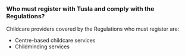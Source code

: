 ###  Who must register with Tusla and comply with the Regulations?

Childcare providers covered by the Regulations who must register are:

  * Centre-based childcare services 
  * Childminding services 
